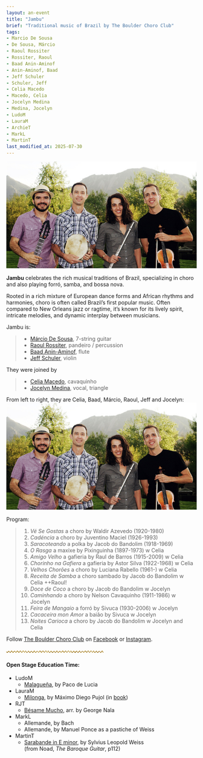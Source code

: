 ```yaml
---
layout: an-event
title: "Jambu"
brief: "Traditional music of Brazil by The Boulder Choro Club"
tags:
- Marcio De Sousa
- De Sousa, Márcio
- Raoul Rossiter
- Rossiter, Raoul
- Baad Anin-Aminof
- Anin-Aminof, Baad
- Jeff Schuler
- Schuler, Jeff
- Celia Macedo
- Macedo, Celia
- Jocelyn Medina
- Medina, Jocelyn
- LudoM
- LauraM
- ArchieT
- MarkL
- MartinT
last_modified_at: 2025-07-30
---
```

![Jambu - players of Brazilian choro music](/pics/20250728-Jambu.jpg)

__Jambu__ celebrates the rich musical traditions of Brazil, specializing in choro and also playing forró, samba, and bossa nova.  

Rooted in a rich mixture of European dance forms and African rhythms and harmonies, choro is often called Brazil’s first popular music. Often compared to New Orleans jazz or ragtime, it’s known for its lively spirit, intricate melodies, and dynamic interplay between musicians.  

Jambu is:
> * [Márcio De Sousa](https://www.instagram.com/marcio_desousa/?hl=en), 7-string guitar
> * [Raoul Rossiter](https://www.linkedin.com/in/raoul-rossiter-03593311), pandeiro / percussion
> * [Baad Anin-Aminof](https://github.com/budaminof), flute
> * [Jeff Schuler](https://www.instagram.com/digmob/?hl=en), violin

They were joined by
> * [Celia Macedo](https://www.rockymountainendoflifecollective.com/bios#block-d39c205cbb18ebc11af6), cavaquinho
> * [Jocelyn Medina](https://www.jocelynmedina.com/), vocal, triangle

From left to right, they are Celia, Baad, Márcio, Raoul, Jeff and Jocelyn:
![Jambu plus two playing a Brazilian choro at BGS](/pics/20250728-Jambu.jpg)

Program:
> 1. _Vé Se Gostas_ a choro by Waldir Azevedo (1920-1980)
> 1. _Cadéncia_ a choro by Juventino Maciel (1926-1993)
> 1. _Saracoteando_ a polka by Jacob do Bandolim (1918-1969)
> 1. _O Rasga_ a maxixe by Pixinguinha (1897-1973) w Celia
> 1. _Amigo Velho_ a gafieria by Raul de Barros (1915-2009) w Celia
> 1. _Chorinho na Gafiera_ a gafieria by Astor Silva (1922-1968) w Celia
> 1. _Velhos Chorões_ a choro by Luciana Rabello (1961-) w Celia
> 1. _Receita de Samba_ a choro sambado by Jacob do Bandolim w Celia ++Raoul!
> 1. _Doce de Coco_ a choro by Jacob do Bandolim w Jocelyn
> 1. _Caminhando_ a choro by Nelson Cavaquinho (1911-1986) w Jocelyn
> 1. _Feira de Mangaio_ a forró by Sivuca (1930-2006) w Jocelyn
> 1. _Cacaceira mon Amor_ a baião by Sivuca w Jocelyn
> 1. _Noites Carioca_ a choro by Jacob do Bandolim w Jocelyn and Celia

Follow <ins>The Boulder Choro Club</ins> on [Facebook](https://www.facebook.com/groups/boulder.choro.club/posts/29669332516048830/) or [Instagram](https://www.instagram.com/p/DGUC2_msT_l/).

![line](/pics/wgly-line.png)

#### Open Stage Education Time: ####
* LudoM
   - [Malagueña](https://www.youtube.com/watch?v=e1aA-WXbnho), by Paco de Lucia
* LauraM
   - [Milonga](https://www.youtube.com/watch?v=F2LWARbMD9s), by Máximo Diego Pujol (in [book](https://www.ficksmusic.com/products/pujol-suites-del-plata-orphee))
* RJT
   - [Bésame Mucho](https://www.youtube.com/watch?v=7zRuPPKOY84), arr. by George Nala
* MarkL
   - Allemande, by Bach
   - Allemande, by Manuel Ponce as a pastiche of Weiss
* MartinT
   - [Sarabande in E minor](https://www.youtube.com/watch?v=ODspRU4t-Bg&t=15s), by Sylvius Leopold Weiss  
     (from Noad, _The Baroque Guitar_, p112)

